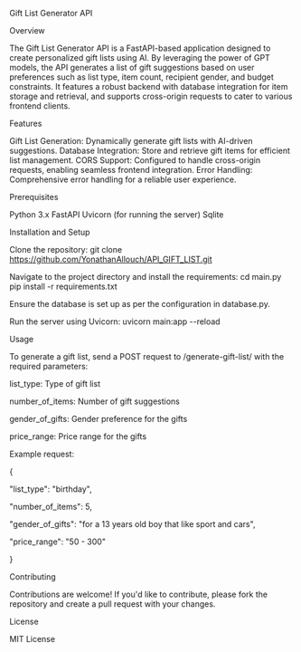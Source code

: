 Gift List Generator API

Overview

The Gift List Generator API is a FastAPI-based application designed to create personalized gift lists using AI. By leveraging the power of GPT models, the API generates a list of gift suggestions based on user preferences such as list type, item count, recipient gender, and budget constraints. It features a robust backend with database integration for item storage and retrieval, and supports cross-origin requests to cater to various frontend clients.

Features

Gift List Generation: Dynamically generate gift lists with AI-driven suggestions.
Database Integration: Store and retrieve gift items for efficient list management.
CORS Support: Configured to handle cross-origin requests, enabling seamless frontend integration.
Error Handling: Comprehensive error handling for a reliable user experience.

Prerequisites

Python 3.x
FastAPI
Uvicorn (for running the server)
Sqlite

Installation and Setup

Clone the repository:
  git clone https://github.com/YonathanAllouch/API_GIFT_LIST.git


Navigate to the project directory and install the requirements:
  cd main.py
  pip install -r requirements.txt


Ensure the database is set up as per the configuration in database.py.


Run the server using Uvicorn:
  uvicorn main:app --reload


Usage

To generate a gift list, send a POST request to /generate-gift-list/ with the required parameters:


list_type: Type of gift list

number_of_items: Number of gift suggestions

gender_of_gifts: Gender preference for the gifts

price_range: Price range for the gifts


Example request:

{

  "list_type": "birthday",
  
  "number_of_items": 5,
  
  "gender_of_gifts": "for a 13 years old boy that like sport and cars",
  
  "price_range": "50 - 300"
  
}


Contributing

Contributions are welcome! If you'd like to contribute, please fork the repository and create a pull request with your changes.


License

MIT License




